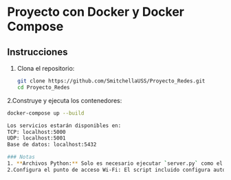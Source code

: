 # Proyecto con Docker y Docker Compose

## Instrucciones

1. Clona el repositorio:
   ```bash
   git clone https://github.com/SmitchellaUSS/Proyecto_Redes.git
   cd Proyecto_Redes

2.Construye y ejecuta los contenedores:
   ```bash
   docker-compose up --build

   Los servicios estarán disponibles en:
   TCP: localhost:5000
   UDP: localhost:5001
   Base de datos: localhost:5432

   ### Notas
   1. **Archivos Python:** Solo es necesario ejecutar `server.py` como el servicio principal.
   2.Configura el punto de acceso Wi-Fi: El script incluido configura automáticamente hostapd y dnsmasq para crear un punto de acceso Wi-Fi.



